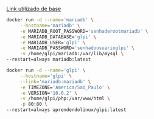 [Link utilizado de base](https://www.aprendendolinux.com/implantando-o-glpi-em-2-minutos-com-o-docker/)

```sh
docker run -d --name='mariadb' \
     --hostname='mariadb' \
     -e MARIADB_ROOT_PASSWORD='senhaderootmariadb' \
     -e MARIADB_DATABASE='glpi' \
     -e MARIADB_USER='glpi' \
     -e MARIADB_PASSWORD='senhadousuarioglpi' \
     -v /home/glpi/mariadb:/var/lib/mysql \
--restart=always mariadb:latest
```

```sh
docker run -d --name='glpi' \
     --hostname='glpi' \
     --link='mariadb:mariadb' \
     -e TIMEZONE='America/Sao_Paulo' \
     -e VERSION='10.0.2' \
     -v /home/glpi/php:/var/www/html \
     -p 80:80 \
--restart=always aprendendolinux/glpi:latest
```
